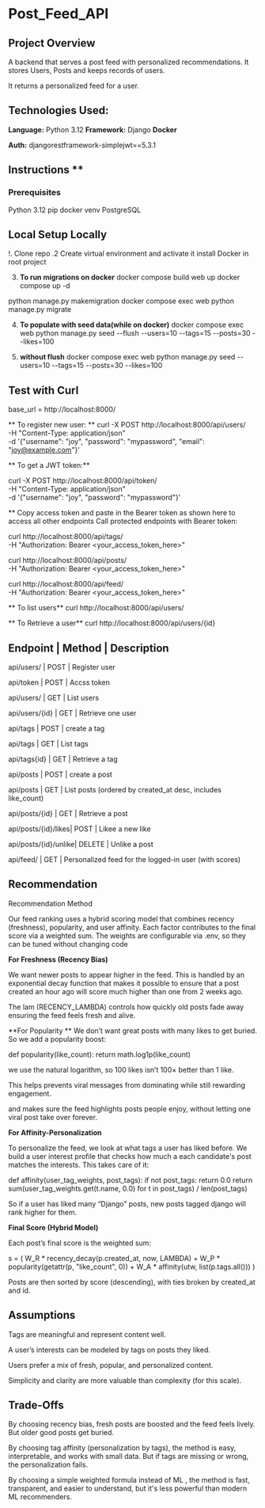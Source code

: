 #   Post_Feed_API

##  Project Overview

A backend that serves a
post feed with personalized recommendations. It stores Users, Posts  and keeps records of users. 

It returns a personalized feed for a user.

##  Technologies Used:
**Language:** Python 3.12
**Framework:** Django
**Docker**

**Auth:**
djangorestframework-simplejwt==5.3.1

##  Instructions **
### Prerequisites

Python 3.12
pip
docker
venv
PostgreSQL

##  Local Setup Locally
!. Clone repo
.2 Create virtual environment and activate it
install Docker in root project


3. **To run migrations on docker**
docker compose build web up
docker compose up -d

python manage.py makemigration
docker compose exec web python manage.py migrate

4.  **To populate with seed data(while on docker)**
docker compose exec web python manage.py seed --flush --users=10 --tags=15 --posts=30 --likes=100

5.  **without flush**
docker compose exec web python manage.py seed --users=10 --tags=15 --posts=30 --likes=100


##  Test with Curl
base_url = http://localhost:8000/

**  To register new user: **
 curl -X POST http://localhost:8000/api/users/ \
  -H "Content-Type: application/json" \
  -d '{"username": "joy", "password": "mypassword", "email": "joy@example.com"}'

**  To get a JWT token:**

 curl -X POST http://localhost:8000/api/token/ \
  -H "Content-Type: application/json" \
  -d '{"username": "joy", "password": "mypassword"}'


** Copy access token and paste in the Bearer token as shown here to access all other endpoints
Call protected endpoints with Bearer token:

 curl http://localhost:8000/api/tags/ \
  -H "Authorization: Bearer <your_access_token_here>"

 curl http://localhost:8000/api/posts/ \
  -H "Authorization: Bearer <your_access_token_here>"

 curl http://localhost:8000/api/feed/ \
  -H "Authorization: Bearer <your_access_token_here>"

** To list users**
 curl http://localhost:8000/api/users/

 ** To Retrieve a user**
  curl http://localhost:8000/api/users/{id}

   
Endpoint            |   Method    |   Description
---------------------------------------------------
api/users/          |  POST       |   Register user

api/token           |  POST       |   Accss token

api/users/          |   GET       |   List users

api/users/{id}      |   GET       |   Retrieve one user

api/tags            |   POST      |   create a tag

api/tags            |   GET       |   List tags

api/tags{id}        |   GET       |   Retrieve a tag

api/posts           |   POST      | create a post

api/posts           |   GET       |  List posts (ordered by created_at desc, includes like_count)

api/posts/{id}      |   GET       |  Retrieve a post 

api/posts/{id}/likes|   POST      |  Likee a new like

api/posts/{id}/unlike| DELETE     |   Unlike a post

api/feed/           |  GET        |  Personalized feed for the logged-in user (with scores)

##  Recommendation
Recommendation Method

Our feed ranking uses a hybrid scoring model that combines recency (freshness), popularity, and user affinity.
Each factor contributes to the final score via a weighted sum.
The weights are configurable via .env, so they can be tuned without changing code


**For Freshness (Recency Bias)**

We want newer posts to appear higher in the feed.
This is handled by an exponential decay function that makes it possible to ensure
that a post created an hour ago will score much higher than one from 2 weeks ago.

The lam (RECENCY_LAMBDA) controls how quickly old posts fade away ensuring the feed feels fresh and alive.

**For Popularity **
We don’t want great posts with many likes to get buried.
So we add a popularity boost:

def popularity(like_count):
    return math.log1p(like_count)

we use the natural logarithm, so 100 likes isn’t 100× better than 1 like.

This helps prevents viral messages from dominating while still rewarding engagement.

and makes sure the feed highlights posts people enjoy, without letting one viral post take over forever.

**For Affinity-Personalization**

To personalize the feed, we look at what tags a user has liked before.
We build a user interest profile that checks how much a each candidate's post matches the interests.
This takes care of it:

def affinity(user_tag_weights, post_tags):
    if not post_tags:
        return 0.0
    return sum(user_tag_weights.get(t.name, 0.0) for t in post_tags) / len(post_tags)


So if a user has liked many “Django” posts, new posts tagged django will rank higher for them.

**Final Score (Hybrid Model)**

Each post’s final score is the weighted sum:

s = (
    W_R * recency_decay(p.created_at, now, LAMBDA)
    + W_P * popularity(getattr(p, "like_count", 0))
    + W_A * affinity(utw, list(p.tags.all()))
)


Posts are then sorted by score (descending), with ties broken by created_at and id.

##  Assumptions

Tags are meaningful and represent content well.

A user’s interests can be modeled by tags on posts they liked.

Users prefer a mix of fresh, popular, and personalized content.

Simplicity and clarity are more valuable than complexity (for this scale).

##  Trade-Offs

By choosing recency bias, fresh posts are boosted and the feed feels lively. But older good posts get buried.


By choosing tag affinity (personalization by tags), the method is easy, interpretable, and works with small data.
But if tags are missing or wrong, the personalization fails.


By choosing a simple weighted formula instead of ML , the method is fast, transparent, and easier to understand, but it's less powerful than modern ML recommenders.






